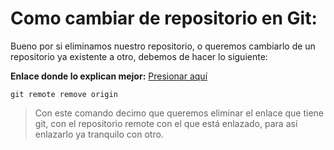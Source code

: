 # Como cambiar de repositorio en Git:

Bueno por si eliminamos nuestro repositorio, o queremos cambiarlo de un repositorio ya existente a otro, debemos de hacer lo siguiente:

**Enlace donde lo explican mejor:** [Presionar aquí](https://es.stackoverflow.com/questions/191716/cambiar-de-repositorio-remoto-en-un-repositorio-local-con-git)

~~~
git remote remove origin
~~~

> Con este comando decimo que queremos eliminar el enlace que tiene git, con el repositorio remote con el que está enlazado, para así enlazarlo ya tranquilo con otro.